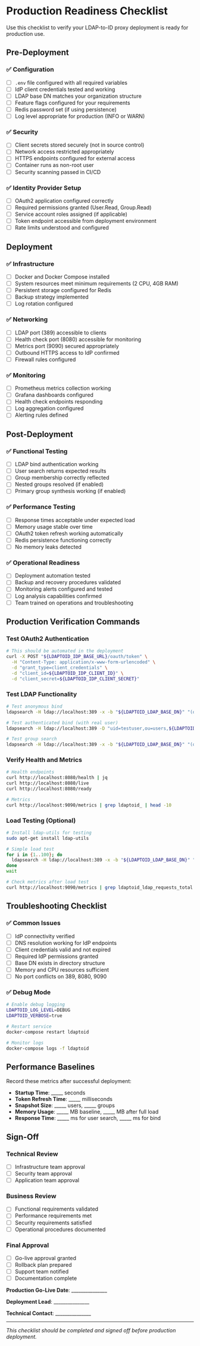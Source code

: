 # Production Readiness Checklist

Use this checklist to verify your LDAP-to-ID proxy deployment is ready for production use.

## Pre-Deployment

### ✅ Configuration

- [ ] `.env` file configured with all required variables
- [ ] IdP client credentials tested and working
- [ ] LDAP base DN matches your organization structure
- [ ] Feature flags configured for your requirements
- [ ] Redis password set (if using persistence)
- [ ] Log level appropriate for production (INFO or WARN)

### ✅ Security

- [ ] Client secrets stored securely (not in source control)
- [ ] Network access restricted appropriately
- [ ] HTTPS endpoints configured for external access
- [ ] Container runs as non-root user
- [ ] Security scanning passed in CI/CD

### ✅ Identity Provider Setup

- [ ] OAuth2 application configured correctly
- [ ] Required permissions granted (User.Read, Group.Read)
- [ ] Service account roles assigned (if applicable)
- [ ] Token endpoint accessible from deployment environment
- [ ] Rate limits understood and configured

## Deployment

### ✅ Infrastructure

- [ ] Docker and Docker Compose installed
- [ ] System resources meet minimum requirements (2 CPU, 4GB RAM)
- [ ] Persistent storage configured for Redis
- [ ] Backup strategy implemented
- [ ] Log rotation configured

### ✅ Networking

- [ ] LDAP port (389) accessible to clients
- [ ] Health check port (8080) accessible for monitoring
- [ ] Metrics port (9090) secured appropriately
- [ ] Outbound HTTPS access to IdP confirmed
- [ ] Firewall rules configured

### ✅ Monitoring

- [ ] Prometheus metrics collection working
- [ ] Grafana dashboards configured
- [ ] Health check endpoints responding
- [ ] Log aggregation configured
- [ ] Alerting rules defined

## Post-Deployment

### ✅ Functional Testing

- [ ] LDAP bind authentication working
- [ ] User search returns expected results
- [ ] Group membership correctly reflected
- [ ] Nested groups resolved (if enabled)
- [ ] Primary group synthesis working (if enabled)

### ✅ Performance Testing

- [ ] Response times acceptable under expected load
- [ ] Memory usage stable over time
- [ ] OAuth2 token refresh working automatically
- [ ] Redis persistence functioning correctly
- [ ] No memory leaks detected

### ✅ Operational Readiness

- [ ] Deployment automation tested
- [ ] Backup and recovery procedures validated
- [ ] Monitoring alerts configured and tested
- [ ] Log analysis capabilities confirmed
- [ ] Team trained on operations and troubleshooting

## Production Verification Commands

### Test OAuth2 Authentication

```bash
# This should be automated in the deployment
curl -X POST "${LDAPTOID_IDP_BASE_URL}/oauth/token" \
  -H "Content-Type: application/x-www-form-urlencoded" \
  -d "grant_type=client_credentials" \
  -d "client_id=${LDAPTOID_IDP_CLIENT_ID}" \
  -d "client_secret=${LDAPTOID_IDP_CLIENT_SECRET}"
```

### Test LDAP Functionality

```bash
# Test anonymous bind
ldapsearch -H ldap://localhost:389 -x -b "${LDAPTOID_LDAP_BASE_DN}" "(objectclass=*)" | head -20

# Test authenticated bind (with real user)
ldapsearch -H ldap://localhost:389 -D "uid=testuser,ou=users,${LDAPTOID_LDAP_BASE_DN}" -w password -b "${LDAPTOID_LDAP_BASE_DN}" "(uid=testuser)"

# Test group search
ldapsearch -H ldap://localhost:389 -x -b "${LDAPTOID_LDAP_BASE_DN}" "(objectclass=groupOfNames)"
```

### Verify Health and Metrics

```bash
# Health endpoints
curl http://localhost:8080/health | jq
curl http://localhost:8080/live
curl http://localhost:8080/ready

# Metrics
curl http://localhost:9090/metrics | grep ldaptoid_ | head -10
```

### Load Testing (Optional)

```bash
# Install ldap-utils for testing
sudo apt-get install ldap-utils

# Simple load test
for i in {1..100}; do
  ldapsearch -H ldap://localhost:389 -x -b "${LDAPTOID_LDAP_BASE_DN}" "(uid=*)" &
done
wait

# Check metrics after load test
curl http://localhost:9090/metrics | grep ldaptoid_ldap_requests_total
```

## Troubleshooting Checklist

### ✅ Common Issues

- [ ] IdP connectivity verified
- [ ] DNS resolution working for IdP endpoints
- [ ] Client credentials valid and not expired
- [ ] Required IdP permissions granted
- [ ] Base DN exists in directory structure
- [ ] Memory and CPU resources sufficient
- [ ] No port conflicts on 389, 8080, 9090

### ✅ Debug Mode

```bash
# Enable debug logging
LDAPTOID_LOG_LEVEL=DEBUG
LDAPTOID_VERBOSE=true

# Restart service
docker-compose restart ldaptoid

# Monitor logs
docker-compose logs -f ldaptoid
```

## Performance Baselines

Record these metrics after successful deployment:

- **Startup Time**: _____ seconds
- **Token Refresh Time**: _____ milliseconds
- **Snapshot Size**: _____ users, _____ groups
- **Memory Usage**: _____ MB baseline, _____ MB after full load
- **Response Time**: _____ ms for user search, _____ ms for bind

## Sign-Off

### Technical Review

- [ ] Infrastructure team approval
- [ ] Security team approval
- [ ] Application team approval

### Business Review

- [ ] Functional requirements validated
- [ ] Performance requirements met
- [ ] Security requirements satisfied
- [ ] Operational procedures documented

### Final Approval

- [ ] Go-live approval granted
- [ ] Rollback plan prepared
- [ ] Support team notified
- [ ] Documentation complete

**Production Go-Live Date**: _______________

**Deployment Lead**: _______________

**Technical Contact**: _______________

---

_This checklist should be completed and signed off before production deployment._
